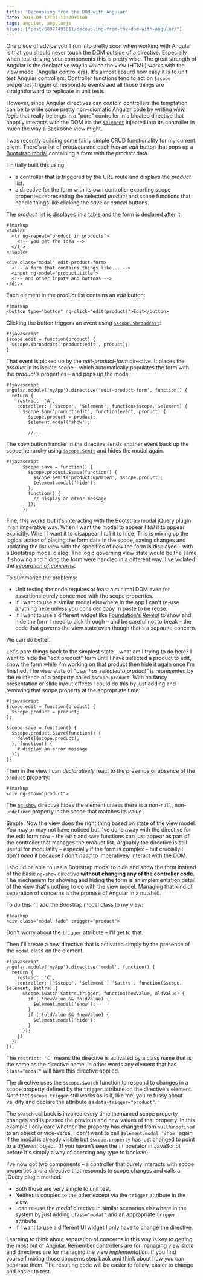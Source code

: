 ```yaml
---
title: 'Decoupling from the DOM with Angular'
date: 2013-09-12T01:13:00+0100
tags: angular, angularjs
alias: ["post/60977491011/decoupling-from-the-dom-with-angular/"]
---
```


One piece of advice you'll run into pretty soon when working with Angular is that you should never touch the DOM outside of a directive. Especially when test-driving your components this is pretty wise. The great strength of Angular is the declarative way in which the view (HTML) works with the view model (Angular controllers). It's almost absurd how easy it is to unit test Angular controllers. Controller functions tend to act on `$scope` properties, trigger or respond to events and all those things are straightforward to replicate in unit tests.

However, since Angular directives can *contain* controllers the temptation can be to write some pretty non-idiomatic Angular code by writing *view logic* that really belongs in a "pure" controller in a bloated directive that happily interacts with the DOM via the [`$element`][ng-element] injected into its controller in much the way a Backbone view might.

<!-- more -->

I was recently building some fairly simple CRUD functionality for my current client. There's a list of *products* and each has an *edit* button that pops up a [Bootstrap modal][bs-modal] containing a form with the *product* data.

I initially built this using:

* a controller that is triggered by the URL route and displays the *product* list.
* a directive for the form with its own controller exporting scope properties representing the selected *product* and scope functions that handle things like clicking the *save* or *cancel* buttons.

The *product* list is displayed in a table and the form is declared after it:

    #!markup
    <table>
      <tr ng-repeat="product in products">
        <!-- you get the idea -->
      </tr>
    </table>

    <div class="modal" edit-product-form>
      <!-- a form that contains things like... -->
      <input ng-model="product.title">
      <!-- and other inputs and buttons -->
    </div>

Each element in the *product* list contains an *edit* button:

    #!markup
    <button type="button" ng-click="edit(product)">Edit</button>

Clicking the button triggers an event using [`$scope.$broadcast`][broadcast]:

    #!javascript
    $scope.edit = function(product) {
      $scope.$broadcast('product:edit', product);
    }

That event is picked up by the *edit-product-form* directive. It places the *product* in its isolate scope – which automatically populates the form with the *product's* properties – and pops up the modal:

    #!javascript
    angular.module('myApp').directive('edit-product-form', function() {
      return {
        restrict: 'A',
        controller: ['$scope', '$element', function($scope, $element) {
          $scope.$on('product:edit', function(event, product) {
            $scope.product = product;
            $element.modal('show');

            //...

The *save* button handler in the directive sends another event back up the scope heirarchy using [`$scope.$emit`][emit] and hides the modal again.

    #!javascript
          $scope.save = function() {
            $scope.product.$save(function() {
              $scope.$emit('product:updated', $scope.product);
              $element.modal('hide');
            },
            function() {
              // display an error message
            });
          };

Fine, this works **but** it's interacting with the Bootstrap modal jQuery plugin in an imperative way. When I want the modal to appear I *tell* it to appear explicitly. When I want it to disappear I *tell* it to hide. This is mixing up the logical action of placing the form data in the scope, saving changes and updating the list view with the specifics of *how* the form is displayed – with a Bootstrap modal dialog. The logic governing view state would be the same if showing and hiding the form were handled in a different way. I've violated the [*separation of concerns*][soc].

To summarize the problems:

* Unit testing the code requires at least a minimal DOM even for assertions purely concerned with the scope properties.
* If I want to use a similar modal elsewhere in the app I can't re-use anything here unless you consider copy 'n paste to be reuse.
* If I want to use a different widget like [Foundation's *Reveal*][reveal] to show and hide the form I need to pick through – and be careful not to break – the code that governs the view state even though that's a separate concern.

We can do better.

Let's pare things back to the simplest state – what am I trying to do here? I want to hide the "edit product" form until I have selected a product to edit, show the form while I'm working on that product then hide it again once I'm finished. The view state of *"user has selected a product"* is represented by the existence of a property called `$scope.product`. With no fancy presentation or slide in/out effects I could do this by just adding and removing that scope property at the appropriate time:

    #!javascript
    $scope.edit = function(product) {
      $scope.product = product;
    };

    $scope.save = function() {
      $scope.product.$save(function() {
        delete($scope.product);
      }, function() {
        # display an error message
      });
    };

Then in the view I can *declaratively* react to the presence or absence of the `product` property:

    #!markup
    <div ng-show="product">

The [`ng-show`][ng-show] directive hides the element unless there is a non-`null`, non-`undefined` property in the scope that matches its value.

Simple. Now the view does the right thing based on state of the view model. You may or may not have noticed but I've done away with the directive for the edit form now – the `edit` and `save` functions can just appear as part of the controller that manages the *product* list. Arguably the directive is still useful for modulatity – especially if the form is complex – but crucially I don't *need* it because I don't *need* to imperatively interact with the DOM.

I should be able to use a Bootstrap modal to hide and show the form instead of the basic `ng-show` directive **without changing any of the controller code**. The mechanism for showing and hiding the form is an implementation detail of the view that's nothing to do with the view model. Managing that kind of separation of concerns is the promise of Angular in a nutshell.

To do this I'll add the Boostrap modal class to my view:

    #!markup
    <div class="modal fade" trigger="product">

Don't worry about the `trigger` attribute – I'll get to that.

Then I'll create a new directive that is activated simply by the presence of the `modal` class on the element.

    #!javascript
    angular.module('myApp').directive('modal', function() {
      return {
        restrict: 'C',
        controller: ['$scope', '$element', '$attrs', function($scope, $element, $attrs) {
          $scope.$watch($attrs.trigger, function(newValue, oldValue) {
            if (!!newValue && !oldValue) {
              $element.modal('show');
            }
            if (!!oldValue && !newValue) {
              $element.modal('hide');
            }
          });
        }]
      };
    });

The `restrict: 'C'` means the directive is activated by a class name that is the same as the directive name. In other words any element that has `class="modal"` will have this directive applied.

The directive uses the `$scope.$watch` function to respond to changes in a scope property defined by the `trigger` attribute on the directive's element. Note that `$scope.trigger` still works as is if, like me, you're fussy about validity and declare the attribute as `data-trigger="product"`.

The `$watch` callback is invoked every time the named scope property changes and is passed the previous and new values of that property. In this example I only care whether the property has changed from `null`/`undefined` to an object or vice-versa. I don't want to call `$element.modal 'show'` again if the modal is already visible but `$scope.property` has just changed to point to a *different* object. (If you haven't seen the `!!` operator in JavaScript before it's simply a way of coercing any type to boolean).

I've now got two components – a controller that purely interacts with scope properties and a directive that responds to scope changes and calls a jQuery plugin method.

* Both those are very simple to unit test.
* Neither is coupled to the other except via the `trigger` attribute in the view.
* I can re-use the *modal* directive in similar scenarios elsewhere in the system by just adding `class="modal"` and an appropriate `trigger` attribute.
* If I want to use a different UI widget I only have to change the directive.

Learning to think about separation of concerns in this way is key to getting the most out of Angular. Remember controllers are for managing view *state* and directives are for managing the view *implementation*. If you find yourself mixing those concerns step back and think about how you can separate them. The resulting code will be easier to follow, easier to change and easier to test.

[ng-element]:http://docs.angularjs.org/api/angular.element
[ng-show]:http://docs.angularjs.org/api/ng.directive:ngShow
[bs-modal]:http://getbootstrap.com/javascript/#modals
[reveal]:http://foundation.zurb.com/docs/components/reveal.html
[broadcast]:http://docs.angularjs.org/api/ng.$rootScope.Scope#$broadcast
[emit]:http://docs.angularjs.org/api/ng.$rootScope.Scope#$emit
[soc]:http://en.wikipedia.org/wiki/Separation_of_concerns

